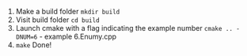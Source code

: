 1. Make a build folder
`mkdir build`
2. Visit build folder
`cd build`
3. Launch cmake with a flag indicating the example number
`cmake .. -DNUM=6` - example 6.Enumy.cpp
4. `make`
   Done!
